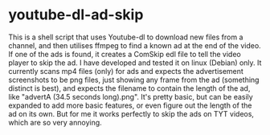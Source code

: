 # youtube-dl-ad-skip
This is a shell script that uses Youtube-dl to download new files from a channel, and then utilises ffmpeg to find a known ad at the end of the video. If one of the ads is found, it creates a ComSkip edl file to tell the video player to skip the ad. I have developed and tested it on linux (Debian) only.  It currently scans mp4 files (only) for ads and expects the advertisement screenshots to be png files, just showing any frame from the ad (something distinct is best), and expects the filename to contain the length of the ad, like "advertA (34.5 seconds long).png".   It's pretty basic, but can be easily expanded to add more basic features, or even figure out the length of the ad on its own. But for me it works perfectly to skip the ads on TYT videos, which are so very annoying.
